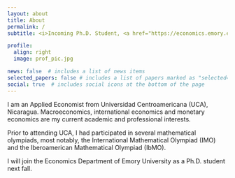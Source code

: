 ```yaml
---
layout: about
title: About
permalink: /
subtitle: <i>Incoming Ph.D. Student, <a href="https://economics.emory.edu/">Department of Economics, Emory University</a>.</i>

profile:
  align: right
  image: prof_pic.jpg

news: false  # includes a list of news items
selected_papers: false # includes a list of papers marked as "selected={true}"
social: true  # includes social icons at the bottom of the page
---
```


I am an Applied Economist from Universidad Centroamericana (UCA), Nicaragua. Macroeconomics, international economics and monetary economics are my current academic and professional interests.

Prior to attending UCA, I had participated in several mathematical olympiads, most notably, the International Mathematical Olympiad (IMO) and the Iberoamerican Mathematical Olympiad (IbMO).

I will join the Economics Department of Emory University as a Ph.D. student next fall.
